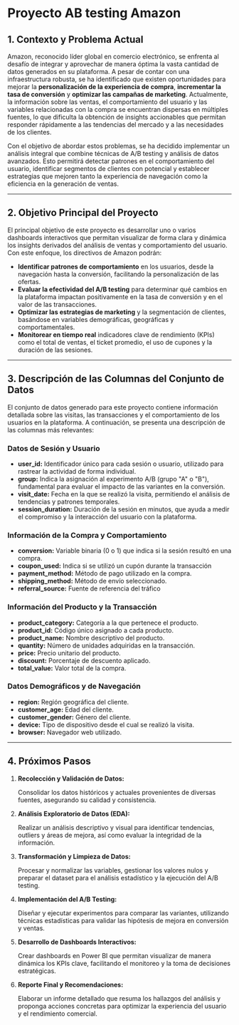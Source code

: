 # Proyecto AB testing Amazon
## 1. **Contexto y Problema Actual**

Amazon, reconocido líder global en comercio electrónico, se enfrenta al desafío de integrar y aprovechar de manera óptima la vasta cantidad de datos generados en su plataforma. A pesar de contar con una infraestructura robusta, se ha identificado que existen oportunidades para mejorar la **personalización de la experiencia de compra**, **incrementar la tasa de conversión** y **optimizar las campañas de marketing**. Actualmente, la información sobre las ventas, el comportamiento del usuario y las variables relacionadas con la compra se encuentran dispersas en múltiples fuentes, lo que dificulta la obtención de insights accionables que permitan responder rápidamente a las tendencias del mercado y a las necesidades de los clientes.

Con el objetivo de abordar estos problemas, se ha decidido implementar un análisis integral que combine técnicas de A/B testing y análisis de datos avanzados. Esto permitirá detectar patrones en el comportamiento del usuario, identificar segmentos de clientes con potencial y establecer estrategias que mejoren tanto la experiencia de navegación como la eficiencia en la generación de ventas.

---

## 2. **Objetivo Principal del Proyecto**

El principal objetivo de este proyecto es desarrollar uno o varios dashboards interactivos que permitan visualizar de forma clara y dinámica los insights derivados del análisis de ventas y comportamiento del usuario. Con este enfoque, los directivos de Amazon podrán:

- **Identificar patrones de comportamiento** en los usuarios, desde la navegación hasta la conversión, facilitando la personalización de las ofertas.
- **Evaluar la efectividad del A/B testing** para determinar qué cambios en la plataforma impactan positivamente en la tasa de conversión y en el valor de las transacciones.
- **Optimizar las estrategias de marketing** y la segmentación de clientes, basándose en variables demográficas, geográficas y comportamentales.
- **Monitorear en tiempo real** indicadores clave de rendimiento (KPIs) como el total de ventas, el ticket promedio, el uso de cupones y la duración de las sesiones.

---

## 3. **Descripción de las Columnas del Conjunto de Datos**

El conjunto de datos generado para este proyecto contiene información detallada sobre las visitas, las transacciones y el comportamiento de los usuarios en la plataforma. A continuación, se presenta una descripción de las columnas más relevantes:

### **Datos de Sesión y Usuario**

- **user_id:** Identificador único para cada sesión o usuario, utilizado para rastrear la actividad de forma individual.
- **group:** Indica la asignación al experimento A/B (grupo "A" o "B"), fundamental para evaluar el impacto de las variantes en la conversión.
- **visit_date:** Fecha en la que se realizó la visita, permitiendo el análisis de tendencias y patrones temporales.
- **session_duration:** Duración de la sesión en minutos, que ayuda a medir el compromiso y la interacción del usuario con la plataforma.

### **Información de la Compra y Comportamiento**

- **conversion:** Variable binaria (0 o 1) que indica si la sesión resultó en una compra.
- **coupon_used:** Indica si se utilizó un cupón durante la transacción
- **payment_method:** Método de pago utilizado en la compra.
- **shipping_method:** Método de envío seleccionado.
- **referral_source:** Fuente de referencia del tráfico

### **Información del Producto y la Transacción**

- **product_category:** Categoría a la que pertenece el producto.
- **product_id:** Código único asignado a cada producto.
- **product_name:** Nombre descriptivo del producto.
- **quantity:** Número de unidades adquiridas en la transacción.
- **price:** Precio unitario del producto.
- **discount:** Porcentaje de descuento aplicado.
- **total_value:** Valor total de la compra.

### **Datos Demográficos y de Navegación**

- **region:** Región geográfica del cliente.
- **customer_age:** Edad del cliente.
- **customer_gender:** Género del cliente.
- **device:** Tipo de dispositivo desde el cual se realizó la visita.
- **browser:** Navegador web utilizado.

---

## 4. **Próximos Pasos**

1. **Recolección y Validación de Datos:**
    
    Consolidar los datos históricos y actuales provenientes de diversas fuentes, asegurando su calidad y consistencia.
    
2. **Análisis Exploratorio de Datos (EDA):**
    
    Realizar un análisis descriptivo y visual para identificar tendencias, outliers y áreas de mejora, así como evaluar la integridad de la información.
    
3. **Transformación y Limpieza de Datos:**
    
    Procesar y normalizar las variables, gestionar los valores nulos y preparar el dataset para el análisis estadístico y la ejecución del A/B testing.
    
4. **Implementación del A/B Testing:**
    
    Diseñar y ejecutar experimentos para comparar las variantes, utilizando técnicas estadísticas para validar las hipótesis de mejora en conversión y ventas.
    
5. **Desarrollo de Dashboards Interactivos:**
    
    Crear dashboards en Power BI que permitan visualizar de manera dinámica los KPIs clave, facilitando el monitoreo y la toma de decisiones estratégicas.
    
6. **Reporte Final y Recomendaciones:**
    
    Elaborar un informe detallado que resuma los hallazgos del análisis y proponga acciones concretas para optimizar la experiencia del usuario y el rendimiento comercial.